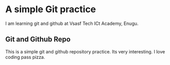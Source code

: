 # A simple Git practice 
I am learning git and github at Vsasf Tech ICt Academy, Enugu.
## Git and Github Repo
This is a simple git and github repository practice. Its
very interesting. I love coding pass pizza.